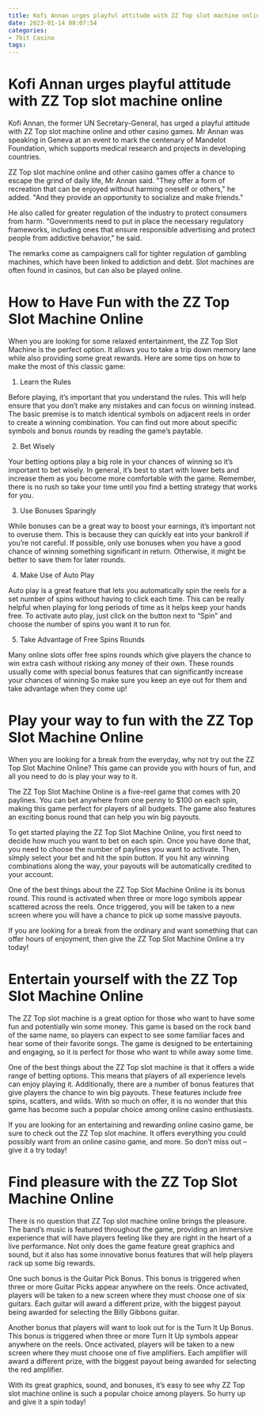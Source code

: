 ```yaml
---
title: Kofi Annan urges playful attitude with ZZ Top slot machine online
date: 2023-01-14 08:07:54
categories:
- 7bit Casino
tags:
---
```



#  Kofi Annan urges playful attitude with ZZ Top slot machine online

Kofi Annan, the former UN Secretary-General, has urged a playful attitude with ZZ Top slot machine online and other casino games. Mr Annan was speaking in Geneva at an event to mark the centenary of Mandelot Foundation, which supports medical research and projects in developing countries.

ZZ Top slot machine online and other casino games offer a chance to escape the grind of daily life, Mr Annan said. "They offer a form of recreation that can be enjoyed without harming oneself or others," he added. "And they provide an opportunity to socialize and make friends."

He also called for greater regulation of the industry to protect consumers from harm. "Governments need to put in place the necessary regulatory frameworks, including ones that ensure responsible advertising and protect people from addictive behavior," he said.

The remarks come as campaigners call for tighter regulation of gambling machines, which have been linked to addiction and debt. Slot machines are often found in casinos, but can also be played online.

#  How to Have Fun with the ZZ Top Slot Machine Online

When you are looking for some relaxed entertainment, the ZZ Top Slot Machine is the perfect option. It allows you to take a trip down memory lane while also providing some great rewards. Here are some tips on how to make the most of this classic game:

1. Learn the Rules

Before playing, it’s important that you understand the rules. This will help ensure that you don’t make any mistakes and can focus on winning instead. The basic premise is to match identical symbols on adjacent reels in order to create a winning combination. You can find out more about specific symbols and bonus rounds by reading the game’s paytable.

2. Bet Wisely

Your betting options play a big role in your chances of winning so it’s important to bet wisely. In general, it’s best to start with lower bets and increase them as you become more comfortable with the game. Remember, there is no rush so take your time until you find a betting strategy that works for you.

3. Use Bonuses Sparingly

While bonuses can be a great way to boost your earnings, it’s important not to overuse them. This is because they can quickly eat into your bankroll if you’re not careful. If possible, only use bonuses when you have a good chance of winning something significant in return. Otherwise, it might be better to save them for later rounds.

4. Make Use of Auto Play

Auto play is a great feature that lets you automatically spin the reels for a set number of spins without having to click each time. This can be really helpful when playing for long periods of time as it helps keep your hands free. To activate auto play, just click on the button next to “Spin” and choose the number of spins you want it to run for.

5. Take Advantage of Free Spins Rounds

Many online slots offer free spins rounds which give players the chance to win extra cash without risking any money of their own. These rounds usually come with special bonus features that can significantly increase your chances of winning So make sure you keep an eye out for them and take advantage when they come up!

#  Play your way to fun with the ZZ Top Slot Machine Online

When you are looking for a break from the everyday, why not try out the ZZ Top Slot Machine Online? This game can provide you with hours of fun, and all you need to do is play your way to it.

The ZZ Top Slot Machine Online is a five-reel game that comes with 20 paylines. You can bet anywhere from one penny to $100 on each spin, making this game perfect for players of all budgets. The game also features an exciting bonus round that can help you win big payouts.

To get started playing the ZZ Top Slot Machine Online, you first need to decide how much you want to bet on each spin. Once you have done that, you need to choose the number of paylines you want to activate. Then, simply select your bet and hit the spin button. If you hit any winning combinations along the way, your payouts will be automatically credited to your account.

One of the best things about the ZZ Top Slot Machine Online is its bonus round. This round is activated when three or more logo symbols appear scattered across the reels. Once triggered, you will be taken to a new screen where you will have a chance to pick up some massive payouts.

If you are looking for a break from the ordinary and want something that can offer hours of enjoyment, then give the ZZ Top Slot Machine Online a try today!

#  Entertain yourself with the ZZ Top Slot Machine Online

The ZZ Top slot machine is a great option for those who want to have some fun and potentially win some money. This game is based on the rock band of the same name, so players can expect to see some familiar faces and hear some of their favorite songs. The game is designed to be entertaining and engaging, so it is perfect for those who want to while away some time.

One of the best things about the ZZ Top slot machine is that it offers a wide range of betting options. This means that players of all experience levels can enjoy playing it. Additionally, there are a number of bonus features that give players the chance to win big payouts. These features include free spins, scatters, and wilds. With so much on offer, it is no wonder that this game has become such a popular choice among online casino enthusiasts.

If you are looking for an entertaining and rewarding online casino game, be sure to check out the ZZ Top slot machine. It offers everything you could possibly want from an online casino game, and more. So don’t miss out – give it a try today!

#  Find pleasure with the ZZ Top Slot Machine Online

There is no question that ZZ Top slot machine online brings the pleasure. The band’s music is featured throughout the game, providing an immersive experience that will have players feeling like they are right in the heart of a live performance. Not only does the game feature great graphics and sound, but it also has some innovative bonus features that will help players rack up some big rewards.

One such bonus is the Guitar Pick Bonus. This bonus is triggered when three or more Guitar Picks appear anywhere on the reels. Once activated, players will be taken to a new screen where they must choose one of six guitars. Each guitar will award a different prize, with the biggest payout being awarded for selecting the Billy Gibbons guitar.

Another bonus that players will want to look out for is the Turn It Up Bonus. This bonus is triggered when three or more Turn It Up symbols appear anywhere on the reels. Once activated, players will be taken to a new screen where they must choose one of five amplifiers. Each amplifier will award a different prize, with the biggest payout being awarded for selecting the red amplifier.

With its great graphics, sound, and bonuses, it’s easy to see why ZZ Top slot machine online is such a popular choice among players. So hurry up and give it a spin today!